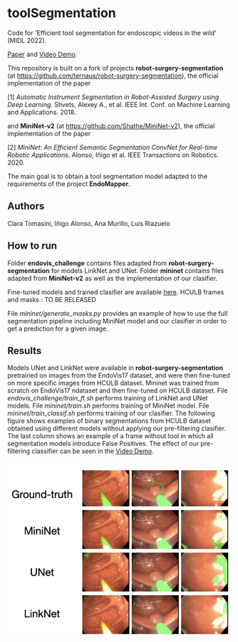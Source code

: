 # toolSegmentation
Code for 'Efficient tool segmentation for endoscopic videos in the wild' (MIDL 2022).

[Paper](https://openreview.net/pdf?id=DPkb7gxt6gZ) and [Video Demo](https://drive.google.com/file/d/1anOHK4h19EesMFc_drYFnbcYtOBeTuJb/view?usp=sharing).


This repository is built on a fork of projects **robot-surgery-segmentation** (at https://github.com/ternaus/robot-surgery-segmentation), the official implementation of the paper 

[1] *Automatic Instrument Segmentation in Robot-Assisted Surgery using Deep Learning*. Shvets, Alexey A., et al. IEEE Int. Conf. on Machine Learning and Applications. 2018.

and **MiniNet-v2** (at https://github.com/Shathe/MiniNet-v2), the official implementation of the paper

[2] *MiniNet: An Efficient Semantic Segmentation ConvNet for Real-time Robotic Applications*. Alonso, Iñigo et al. IEEE Transactions on Robotics. 2020.

The main goal is to obtain a tool segmentation model adapted to the requirements of the project **EndoMapper**.

## Authors
Clara Tomasini, Iñigo Alonso, Ana Murillo, Luis Riazuelo

## How to run
Folder **endovis_challenge** contains files adapted from **robot-surgery-segmentation** for models LinkNet and UNet. 
Folder **mininet** contains files adapted from **MiniNet-v2** as well as the implementation of our clasifier. 

Fine-tuned models and trained clasifier are available [here](https://drive.google.com/drive/folders/1BYyfUek6arVhpgChWuhD6JVQ9-RS4ZNm?usp=sharing). 
HCULB frames and masks : TO BE RELEASED 

File *mininet/generate_masks.py* provides an example of how to use the full segmentation pipeline including MiniNet model and our clasifier in order to get a prediction for a given image.

## Results
Models UNet and LinkNet were available in **robot-surgery-segmentation** pretrained on images from the EndoVis17 dataset, and were then fine-tuned on more specific images from HCULB dataset. Mininet was trained from scratch on EndoVis17 ndataset and then fine-tuned on HCULB dataset.
File *endovis_challenge/train_ft.sh* performs training of LinkNet and UNet models. File *mininet/train.sh* performs training of MiniNet model. File *mininet/train_classif.sh* performs training of our clasifier. 
The following figure shows examples of binary segmentations from HCULB dataset obtained using different models without applying our pre-filtering clasifier. 
The last column shows an example of a frame without tool in which all segmentation models introduce False Positives. The effect of our pre-filtering classifier can be seen in the [Video Demo](https://drive.google.com/file/d/1anOHK4h19EesMFc_drYFnbcYtOBeTuJb/view?usp=sharing).


![results](/images/results_seg_hculb.png)
